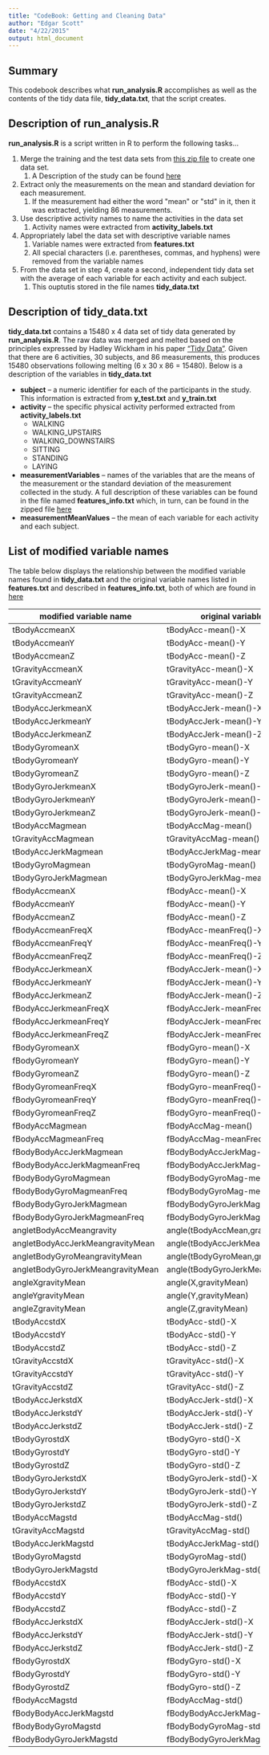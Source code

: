 ```yaml
---
title: "CodeBook: Getting and Cleaning Data"
author: "Edgar Scott"
date: "4/22/2015"
output: html_document
---
```

## Summary
This codebook describes what **run_analysis.R** accomplishes as well as the contents of the tidy data file, **tidy_data.txt**, that the script creates.  

## Description of **run_analysis.R**
**run_analysis.R** is a script written in R to perform the following tasks...

1. Merge the training and the test data sets from [this zip file](https://d396qusza40orc.cloudfront.net/getdata%2Fprojectfiles%2FUCI%20HAR%20Dataset.zip) to create one data set. 
    1. A Description of the study can be found [here](http://archive.ics.uci.edu/ml/datasets/Human+Activity+Recognition+Using+Smartphones)
2. Extract only the measurements on the mean and standard deviation for each measurement.  
    1. If the measurement had either the word "mean" or "std" in it, then it was extracted, yielding 86 measurements.  
3. Use descriptive activity names to name the activities in the data set
    1. Activity names were extracted from **activity_labels.txt**
4. Appropriately label the data set with descriptive variable names
    1. Variable names were extracted from **features.txt**
    2. All special characters (i.e. parentheses, commas, and hyphens) were removed from the variable names
5. From the data set in step 4, create a second, independent tidy data set with the average of each variable for each activity and each subject.
    1. This ouptutis stored in the file names **tidy_data.txt**

## Description of **tidy_data.txt**
**tidy_data.txt** contains a 15480 x 4 data set of tidy data generated by **run_analysis.R**. The raw data was merged and melted based on the principles expressed by Hadley Wickham in his paper [“Tidy Data”]( http://www.jstatsoft.org/v59/i10/paper). Given that there are 6 activities, 30 subjects, and 86 measurements, this produces 15480 observations following melting (6 x 30 x 86 = 15480).  Below is a description of the variables in **tidy_data.txt**

 - **subject** – a numeric identifier for each of the participants in the study.  This information is extracted from **y_test.txt** and **y_train.txt**
 - **activity** – the specific physical activity performed extracted from **activity_labels.txt**
    - WALKING
    - WALKING_UPSTAIRS
    - WALKING_DOWNSTAIRS
    - SITTING
    - STANDING
    - LAYING
 - **measurementVariables** – names of the variables that are the means of the measurement or the standard deviation of the measurement collected in the study.  A full description of these variables can be found in the file named **features_info.txt** which, in turn, can be found in the zipped file [here](https://d396qusza40orc.cloudfront.net/getdata%2Fprojectfiles%2FUCI%20HAR%20Dataset.zip)
 - **measurementMeanValues** – the mean of each variable for each activity and each subject.

## List of modified variable names
The table below displays the relationship between the modified variable names found in **tidy_data.txt** and the original variable names listed in **features.txt** and described in **features_info.txt**, both of which are found in 
[here](https://d396qusza40orc.cloudfront.net/getdata%2Fprojectfiles%2FUCI%20HAR%20Dataset.zip)

modified variable name | original variable name
---|---
tBodyAccmeanX | tBodyAcc-mean()-X 
tBodyAccmeanY | tBodyAcc-mean()-Y 
tBodyAccmeanZ | tBodyAcc-mean()-Z 
tGravityAccmeanX | tGravityAcc-mean()-X 
tGravityAccmeanY | tGravityAcc-mean()-Y 
tGravityAccmeanZ | tGravityAcc-mean()-Z 
tBodyAccJerkmeanX | tBodyAccJerk-mean()-X 
tBodyAccJerkmeanY | tBodyAccJerk-mean()-Y
tBodyAccJerkmeanZ | tBodyAccJerk-mean()-Z  
tBodyGyromeanX | tBodyGyro-mean()-X 
tBodyGyromeanY | tBodyGyro-mean()-Y 
tBodyGyromeanZ | tBodyGyro-mean()-Z 
tBodyGyroJerkmeanX | tBodyGyroJerk-mean()-X
tBodyGyroJerkmeanY | tBodyGyroJerk-mean()-Y 
tBodyGyroJerkmeanZ | tBodyGyroJerk-mean()-Z 
tBodyAccMagmean | tBodyAccMag-mean() 
tGravityAccMagmean | tGravityAccMag-mean()
tBodyAccJerkMagmean | tBodyAccJerkMag-mean() 
tBodyGyroMagmean | tBodyGyroMag-mean() 
tBodyGyroJerkMagmean | tBodyGyroJerkMag-mean() 
fBodyAccmeanX | fBodyAcc-mean()-X 
fBodyAccmeanY | fBodyAcc-mean()-Y 
fBodyAccmeanZ | fBodyAcc-mean()-Z 
fBodyAccmeanFreqX | fBodyAcc-meanFreq()-X 
fBodyAccmeanFreqY | fBodyAcc-meanFreq()-Y 
fBodyAccmeanFreqZ | fBodyAcc-meanFreq()-Z 
fBodyAccJerkmeanX | fBodyAccJerk-mean()-X
fBodyAccJerkmeanY | fBodyAccJerk-mean()-Y 
fBodyAccJerkmeanZ | fBodyAccJerk-mean()-Z 
fBodyAccJerkmeanFreqX | fBodyAccJerk-meanFreq()-X 
fBodyAccJerkmeanFreqY | fBodyAccJerk-meanFreq()-Y 
fBodyAccJerkmeanFreqZ | fBodyAccJerk-meanFreq()-Z 
fBodyGyromeanX | fBodyGyro-mean()-X 
fBodyGyromeanY | fBodyGyro-mean()-Y 
fBodyGyromeanZ | fBodyGyro-mean()-Z 
fBodyGyromeanFreqX | fBodyGyro-meanFreq()-X 
fBodyGyromeanFreqY | fBodyGyro-meanFreq()-Y 
fBodyGyromeanFreqZ | fBodyGyro-meanFreq()-Z 
fBodyAccMagmean | fBodyAccMag-mean() 
fBodyAccMagmeanFreq | fBodyAccMag-meanFreq() 
fBodyBodyAccJerkMagmean | fBodyBodyAccJerkMag-mean() 
fBodyBodyAccJerkMagmeanFreq | fBodyBodyAccJerkMag-meanFreq() 
fBodyBodyGyroMagmean | fBodyBodyGyroMag-mean()
fBodyBodyGyroMagmeanFreq | fBodyBodyGyroMag-meanFreq() 
fBodyBodyGyroJerkMagmean | fBodyBodyGyroJerkMag-mean() 
fBodyBodyGyroJerkMagmeanFreq | fBodyBodyGyroJerkMag-meanFreq() 
angletBodyAccMeangravity | angle(tBodyAccMean,gravity) 
angletBodyAccJerkMeangravityMean | angle(tBodyAccJerkMean),gravityMean) 
angletBodyGyroMeangravityMean | angle(tBodyGyroMean,gravityMean)
angletBodyGyroJerkMeangravityMean | angle(tBodyGyroJerkMean,gravityMean) 
angleXgravityMean | angle(X,gravityMean) 
angleYgravityMean | angle(Y,gravityMean) 
angleZgravityMean | angle(Z,gravityMean)
tBodyAccstdX | tBodyAcc-std()-X 
tBodyAccstdY | tBodyAcc-std()-Y 
tBodyAccstdZ | tBodyAcc-std()-Z 
tGravityAccstdX | tGravityAcc-std()-X 
tGravityAccstdY | tGravityAcc-std()-Y 
tGravityAccstdZ | tGravityAcc-std()-Z 
tBodyAccJerkstdX | tBodyAccJerk-std()-X 
tBodyAccJerkstdY | tBodyAccJerk-std()-Y 
tBodyAccJerkstdZ | tBodyAccJerk-std()-Z 
tBodyGyrostdX | tBodyGyro-std()-X 
tBodyGyrostdY | tBodyGyro-std()-Y 
tBodyGyrostdZ | tBodyGyro-std()-Z 
tBodyGyroJerkstdX | tBodyGyroJerk-std()-X 
tBodyGyroJerkstdY | tBodyGyroJerk-std()-Y
tBodyGyroJerkstdZ | tBodyGyroJerk-std()-Z 
tBodyAccMagstd | tBodyAccMag-std() 
tGravityAccMagstd | tGravityAccMag-std() 
tBodyAccJerkMagstd | tBodyAccJerkMag-std() 
tBodyGyroMagstd | tBodyGyroMag-std() 
tBodyGyroJerkMagstd | tBodyGyroJerkMag-std() 
fBodyAccstdX | fBodyAcc-std()-X 
fBodyAccstdY | fBodyAcc-std()-Y 
fBodyAccstdZ | fBodyAcc-std()-Z 
fBodyAccJerkstdX | fBodyAccJerk-std()-X 
fBodyAccJerkstdY | fBodyAccJerk-std()-Y 
fBodyAccJerkstdZ | fBodyAccJerk-std()-Z 
fBodyGyrostdX | fBodyGyro-std()-X 
fBodyGyrostdY | fBodyGyro-std()-Y 
fBodyGyrostdZ | fBodyGyro-std()-Z 
fBodyAccMagstd | fBodyAccMag-std() 
fBodyBodyAccJerkMagstd | fBodyBodyAccJerkMag-std() 
fBodyBodyGyroMagstd | fBodyBodyGyroMag-std()
fBodyBodyGyroJerkMagstd | fBodyBodyGyroJerkMag-std()




